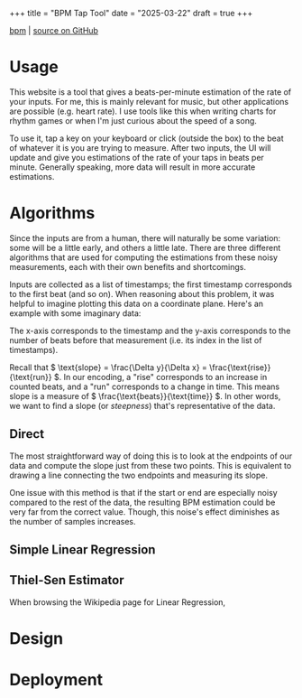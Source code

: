 +++
title = "BPM Tap Tool"
date = "2025-03-22"
draft = true
+++

[bpm](https://laclark.me/tools/bpm) |
[source on GitHub](https://github.com/lucdar/bpm)

# Usage

This website is a tool that gives a beats-per-minute estimation of the rate of
your inputs. For me, this is mainly relevant for music, but other applications
are possible (e.g. heart rate). I use tools like this when writing charts for
rhythm games or when I'm just curious about the speed of a song.

To use it, tap a key on your keyboard or click (outside the box) to the beat of
whatever it is you are trying to measure. After two inputs, the UI will update
and give you estimations of the rate of your taps in beats per minute. Generally
speaking, more data will result in more accurate estimations.

# Algorithms

Since the inputs are from a human, there will naturally be some variation: some
will be a little early, and others a little late. There are three different
algorithms that are used for computing the estimations from these noisy
measurements, each with their own benefits and shortcomings.

Inputs are collected as a list of timestamps; the first timestamp corresponds to
the first beat (and so on). When reasoning about this problem, it was helpful to
imagine plotting this data on a coordinate plane. Here's an example with some
imaginary data:

<!-- TODO: add image here -->

The x-axis corresponds to the timestamp and the y-axis corresponds to the number
of beats before that measurement (i.e. its index in the list of timestamps).

Recall that $ \text{slope} = \frac{\Delta y}{\Delta x} =
\frac{\text{rise}}{\text{run}} $. In our encoding, a "rise" corresponds to an
increase in counted beats, and a "run" corresponds to a change in time. This
means slope is a measure of $ \frac{\text{beats}}{\text{time}} $. In other
words, we want to find a slope (or _steepness_) that's representative of the
data.

## Direct

The most straightforward way of doing this is to look at the endpoints of our
data and compute the slope just from these two points. This is equivalent to
drawing a line connecting the two endpoints and measuring its slope.

<!-- TODO: Image of direct demonstration -->

One issue with this method is that if the start or end are especially noisy
compared to the rest of the data, the resulting BPM estimation could be very
far from the correct value. Though, this noise's effect diminishes as the number of
samples increases.

<!-- TODO: Image of noisy direct (two sample sizes?) -->

<!-- TODO: Code and Complexity -->

## Simple Linear Regression

## Thiel-Sen Estimator

When browsing the Wikipedia page for Linear Regression,

# Design

<!-- TODO: rs1n's Super Metroid guide -->
<!-- https://gamefaqs.gamespot.com/snes/588741-super-metroid/faqs/10114 -->

<!-- terminal aesthetics -->
<!-- leptos, ChatGPT -->

# Deployment
